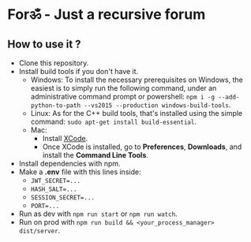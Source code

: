 # Forॐ - Just a recursive forum

## How to use it ?

- Clone this repository.
- Install build tools if you don't have it.
    - Windows: To install the necessary prerequisites on Windows, the easiest is to simply run the following command, under an administrative command prompt or powershell: `npm i -g --add-python-to-path --vs2015 --production windows-build-tools`.
    - Linux: As for the C++ build tools, that's installed using the simple command: `sudo apt-get install build-essential`.
    - Mac:
        - Install [XCode](https://developer.apple.com/xcode/download/).
        - Once XCode is installed, go to **Preferences**, **Downloads**, and install the **Command Line Tools**.
- Install dependencies with npm.
- Make a **.env** file with this lines inside:
    - `JWT_SECRET=...`
    - `HASH_SALT=...`
    - `SESSION_SECRET=...`
    - `PORT=...`
- Run as dev with `npm run start` or `npm run watch`.
- Run on prod with `npm run build && <your_process_manager> dist/server`.

